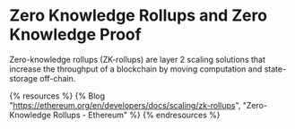 # Zero Knowledge Rollups and Zero Knowledge Proof

Zero-knowledge rollups (ZK-rollups) are layer 2 scaling solutions that increase the throughput of a blockchain by moving computation and state-storage off-chain.

{% resources %}
  {% Blog "https://ethereum.org/en/developers/docs/scaling/zk-rollups", "Zero-Knowledge Rollups - Ethereum" %}
{% endresources %}
